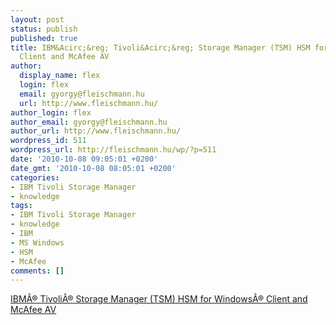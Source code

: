 ```yaml
---
layout: post
status: publish
published: true
title: IBM&Acirc;&reg; Tivoli&Acirc;&reg; Storage Manager (TSM) HSM for Windows&Acirc;&reg;
  Client and McAfee AV
author:
  display_name: flex
  login: flex
  email: gyorgy@fleischmann.hu
  url: http://www.fleischmann.hu/
author_login: flex
author_email: gyorgy@fleischmann.hu
author_url: http://www.fleischmann.hu/
wordpress_id: 511
wordpress_url: http://fleischmann.hu/wp/?p=511
date: '2010-10-08 09:05:01 +0200'
date_gmt: '2010-10-08 08:05:01 +0200'
categories:
- IBM Tivoli Storage Manager
- knowledge
tags:
- IBM Tivoli Storage Manager
- knowledge
- IBM
- MS Windows
- HSM
- McAfee
comments: []
---
```

<p><a href="http://www-01.ibm.com/support/docview.wss?uid=swg21434102&myns=swgtiv&mynp=OCSSATMW&mync=R">IBM&Acirc;&reg; Tivoli&Acirc;&reg; Storage Manager (TSM) HSM for Windows&Acirc;&reg; Client and McAfee AV</a></p>
